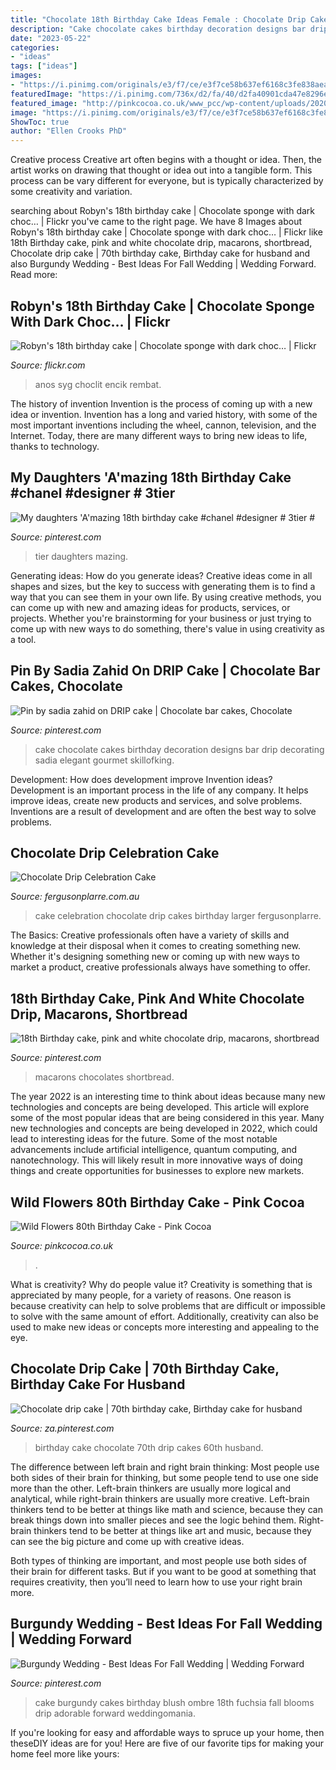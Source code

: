 ```yaml
---
title: "Chocolate 18th Birthday Cake Ideas Female : Chocolate Drip Cake"
description: "Cake chocolate cakes birthday decoration designs bar drip decorating sadia elegant gourmet skillofking"
date: "2023-05-22"
categories:
- "ideas"
tags: ["ideas"]
images:
- "https://i.pinimg.com/originals/e3/f7/ce/e3f7ce58b637ef6168c3fe838aea6381.jpg"
featuredImage: "https://i.pinimg.com/736x/d2/fa/40/d2fa40901cda47e8296e5101fc6e4e00.jpg"
featured_image: "http://pinkcocoa.co.uk/www_pcc/wp-content/uploads/2020/04/P1490833a.jpg"
image: "https://i.pinimg.com/originals/e3/f7/ce/e3f7ce58b637ef6168c3fe838aea6381.jpg"
ShowToc: true
author: "Ellen Crooks PhD"
---
```



Creative process
Creative art often begins with a thought or idea. Then, the artist works on drawing that thought or idea out into a tangible form. This process can be vary different for everyone, but is typically characterized by some creativity and variation.

	

		
searching about Robyn&#039;s 18th birthday cake | Chocolate sponge with dark choc… | Flickr you've came to the right page. We have 8 Images about Robyn&#039;s 18th birthday cake | Chocolate sponge with dark choc… | Flickr like 18th Birthday cake, pink and white chocolate drip, macarons, shortbread, Chocolate drip cake | 70th birthday cake, Birthday cake for husband and also Burgundy Wedding - Best Ideas For Fall Wedding | Wedding Forward. Read more:
		
    
## Robyn&#039;s 18th Birthday Cake | Chocolate Sponge With Dark Choc… | Flickr

<img loading=lazy src="http://c1.staticflickr.com/3/2555/3865523230_acaf9cd6be.jpg" onerror="this.onerror=null;this.src='https://tse2.mm.bing.net/th?id=OIP.kbxQIfPnMkOa7oFDnys92AAAAA&amp;pid=15.1';" alt="Robyn&#039;s 18th birthday cake | Chocolate sponge with dark choc… | Flickr">

_Source: flickr.com_

>anos syg choclit encik rembat. 

	

The history of invention
Invention is the process of coming up with a new idea or invention. Invention has a long and varied history, with some of the most important inventions including the wheel, cannon, television, and the Internet. Today, there are many different ways to bring new ideas to life, thanks to technology.

    
## My Daughters &#039;A&#039;mazing 18th Birthday Cake #chanel #designer # 3tier #

<img loading=lazy src="https://i.pinimg.com/736x/41/7a/90/417a90ab5a9a4ea9811567ed54936eee--my-daughter-daughters.jpg" onerror="this.onerror=null;this.src='https://tse1.mm.bing.net/th?id=OIP.MbiutBBVXKIL0bRGMbcuiAHaNJ&amp;pid=15.1';" alt="My daughters &#039;A&#039;mazing 18th birthday cake #chanel #designer # 3tier #">

_Source: pinterest.com_

>tier daughters mazing. 

	

Generating ideas: How do you generate ideas?
Creative ideas come in all shapes and sizes, but the key to success with generating them is to find a way that you can see them in your own life. By using creative methods, you can come up with new and amazing ideas for products, services, or projects. Whether you're brainstorming for your business or just trying to come up with new ways to do something, there's value in using creativity as a tool.

    
## Pin By Sadia Zahid On DRIP Cake | Chocolate Bar Cakes, Chocolate

<img loading=lazy src="https://i.pinimg.com/originals/e3/f7/ce/e3f7ce58b637ef6168c3fe838aea6381.jpg" onerror="this.onerror=null;this.src='https://tse1.mm.bing.net/th?id=OIP.6xCDrzXl54pLa7z7vq0gtAHaJ4&amp;pid=15.1';" alt="Pin by sadia zahid on DRIP cake | Chocolate bar cakes, Chocolate">

_Source: pinterest.com_

>cake chocolate cakes birthday decoration designs bar drip decorating sadia elegant gourmet skillofking. 

	

Development: How does development improve Invention ideas?
Development is an important process in the life of any company. It helps improve ideas, create new products and services, and solve problems. Inventions are a result of development and are often the best way to solve problems.

    
## Chocolate Drip Celebration Cake

<img loading=lazy src="https://www.fergusonplarre.com.au/media/catalog/product/cache/1/image/9df78eab33525d08d6e5fb8d27136e95/c/e/celebration_cake_magazine_-_custom_cakes_for_web_use45.jpg" onerror="this.onerror=null;this.src='https://tse4.mm.bing.net/th?id=OIP.m1U3a61DDowX4JuRna-LogHaHa&amp;pid=15.1';" alt="Chocolate Drip Celebration Cake">

_Source: fergusonplarre.com.au_

>cake celebration chocolate drip cakes birthday larger fergusonplarre. 

	

The Basics:
Creative professionals often have a variety of skills and knowledge at their disposal when it comes to creating something new. Whether it's designing something new or coming up with new ways to market a product, creative professionals always have something to offer.

    
## 18th Birthday Cake, Pink And White Chocolate Drip, Macarons, Shortbread

<img loading=lazy src="https://i.pinimg.com/736x/d2/fa/40/d2fa40901cda47e8296e5101fc6e4e00.jpg" onerror="this.onerror=null;this.src='https://tse4.mm.bing.net/th?id=OIP.Zb01vRlKzZA_dfdaZMqBwQHaJ3&amp;pid=15.1';" alt="18th Birthday cake, pink and white chocolate drip, macarons, shortbread">

_Source: pinterest.com_

>macarons chocolates shortbread. 

	

The year 2022 is an interesting time to think about ideas because many new technologies and concepts are being developed. This article will explore some of the most popular ideas that are being considered in this year.
Many new technologies and concepts are being developed in 2022, which could lead to interesting ideas for the future. Some of the most notable advancements include artificial intelligence, quantum computing, and nanotechnology. This will likely result in more innovative ways of doing things and create opportunities for businesses to explore new markets.

    
## Wild Flowers 80th Birthday Cake - Pink Cocoa

<img loading=lazy src="http://pinkcocoa.co.uk/www_pcc/wp-content/uploads/2020/04/P1490833a.jpg" onerror="this.onerror=null;this.src='https://tse4.mm.bing.net/th?id=OIP.Lng9yvhOcj3KYNxzV4gyzgHaJ-&amp;pid=15.1';" alt="Wild Flowers 80th Birthday Cake - Pink Cocoa">

_Source: pinkcocoa.co.uk_

>. 

	

What is creativity? Why do people value it?
Creativity is something that is appreciated by many people, for a variety of reasons. One reason is because creativity can help to solve problems that are difficult or impossible to solve with the same amount of effort. Additionally, creativity can also be used to make new ideas or concepts more interesting and appealing to the eye.

    
## Chocolate Drip Cake | 70th Birthday Cake, Birthday Cake For Husband

<img loading=lazy src="https://i.pinimg.com/originals/9d/8d/aa/9d8daa6a8051b8369cdbd846b4390ef9.jpg" onerror="this.onerror=null;this.src='https://tse2.mm.bing.net/th?id=OIP.UNyy2GIOOz2is2gnzyyc7QHaJ4&amp;pid=15.1';" alt="Chocolate drip cake | 70th birthday cake, Birthday cake for husband">

_Source: za.pinterest.com_

>birthday cake chocolate 70th drip cakes 60th husband. 

	

The difference between left brain and right brain thinking:
Most people use both sides of their brain for thinking, but some people tend to use one side more than the other. Left-brain thinkers are usually more logical and analytical, while right-brain thinkers are usually more creative.
Left-brain thinkers tend to be better at things like math and science, because they can break things down into smaller pieces and see the logic behind them. Right-brain thinkers tend to be better at things like art and music, because they can see the big picture and come up with creative ideas.

Both types of thinking are important, and most people use both sides of their brain for different tasks. But if you want to be good at something that requires creativity, then you’ll need to learn how to use your right brain more.

    
## Burgundy Wedding - Best Ideas For Fall Wedding | Wedding Forward

<img loading=lazy src="https://i.pinimg.com/736x/a5/36/0f/a5360f9bbcb31f7b108c2c8d7eef3f83.jpg" onerror="this.onerror=null;this.src='https://tse4.mm.bing.net/th?id=OIP.TwZ7Y-BWoJIzkjZSGgksawHaK8&amp;pid=15.1';" alt="Burgundy Wedding - Best Ideas For Fall Wedding | Wedding Forward">

_Source: pinterest.com_

>cake burgundy cakes birthday blush ombre 18th fuchsia fall blooms drip adorable forward weddingomania. 

	

If you're looking for easy and affordable ways to spruce up your home, then theseDIY ideas are for you! Here are five of our favorite tips for making your home feel more like yours: 

